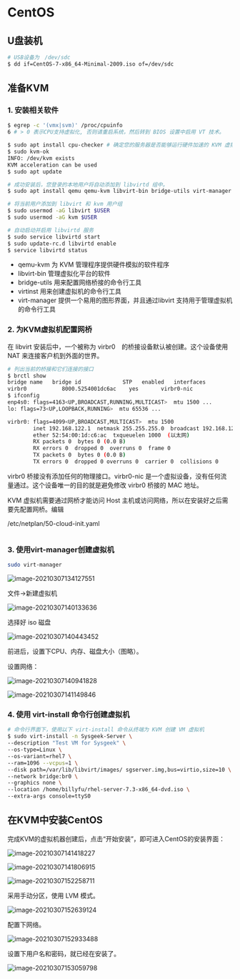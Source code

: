 # CentOS

## U盘装机

```bash
# USB设备为　/dev/sdc
$ dd if=CentOS-7-x86_64-Minimal-2009.iso of=/dev/sdc
```

## 准备KVM

### 1. 安装相关软件

```bash
$ egrep -c '(vmx|svm)' /proc/cpuinfo
6 # > 0 表示CPU支持虚拟化, 否则请重启系统，然后转到 BIOS 设置中启用 VT 技术。

$ sudo apt install cpu-checker # 确定您的服务器是否能够运行硬件加速的 KVM 虚拟机
$ sudo kvm-ok
INFO: /dev/kvm exists
KVM acceleration can be used
$ sudo apt update

# 成功安装后，您登录的本地用户将自动添加到 libvirtd 组中。
$ sudo apt install qemu qemu-kvm libvirt-bin bridge-utils virt-manager

# 将当前用户添加到 libvirt 和 kvm 用户组
$ sudo usermod -aG libvirt $USER
$ sudo usermod -aG kvm $USER

# 自动启动并启用 libvirtd 服务
$ sudo service libvirtd start
$ sudo update-rc.d libvirtd enable
$ service libvirtd status
```

- qemu-kvm 为 KVM 管理程序提供硬件模拟的软件程序
- libvirt-bin 管理虚拟化平台的软件
-  bridge-utils 用来配置网络桥接的命令行工具
-   virtinst 用来创建虚拟机的命令行工具
-   virt-manager 提供一个易用的图形界面，并且通过libvirt 支持用于管理虚拟机的命令行工具

### 2. 为KVM虚拟机配置网桥

在 libvirt 安装后中，一个被称为 virbr0　的桥接设备默认被创建。这个设备使用 NAT 来连接客户机到外面的世界。

```bash
# 列出当前的桥接和它们连接的接口
$ brctl show                
bridge name	  bridge id		        STP   enabled	interfaces
virbr0		     8000.5254001dc6ac	  yes		virbr0-nic
$ ifconfig 
enp4s0: flags=4163<UP,BROADCAST,RUNNING,MULTICAST>  mtu 1500 ...
lo: flags=73<UP,LOOPBACK,RUNNING>  mtu 65536 ...

virbr0: flags=4099<UP,BROADCAST,MULTICAST>  mtu 1500
        inet 192.168.122.1  netmask 255.255.255.0  broadcast 192.168.122.255
        ether 52:54:00:1d:c6:ac  txqueuelen 1000  (以太网)
        RX packets 0  bytes 0 (0.0 B)
        RX errors 0  dropped 0  overruns 0  frame 0
        TX packets 0  bytes 0 (0.0 B)
        TX errors 0  dropped 0 overruns 0  carrier 0  collisions 0
```

virbr0 桥接没有添加任何的物理接口。virbr0-nic 是一个虚拟设备，没有任何流量通过。这个设备唯一的目的就是避免修改 virbr0 桥接的 MAC 地址。

KVM 虚拟机需要通过网桥才能访问 Host 主机或访问网络，所以在安装好之后需要先配置网桥。编辑　

/etc/netplan/50-cloud-init.yaml

```yaml

```

### 3. 使用virt-manager创建虚拟机

```bash
sudo virt-manager
```

![image-20210307134127551](https://img.codekissyoung.com/2021/03/07/e0da1b34c3b91b4267659cbcf6898964.png)

文件->新建虚拟机

![image-20210307140133636](https://img.codekissyoung.com/2021/03/07/78fcc9ac72113f058fcd219fa1bd38f5.png)

选择好 iso 磁盘



![image-20210307140443452](https://img.codekissyoung.com/2021/03/07/7777a78ab38989f4ff15f68eb437aea2.png)



前进后，设置下CPU、内存、磁盘大小（图略）。

设置网络：

![image-20210307140941828](https://img.codekissyoung.com/2021/03/07/4b77323df2c69314faa3f254967f0db5.png)

![image-20210307141149846](https://img.codekissyoung.com/2021/03/07/7cca0c6323cec0536d701a15d7030703.png)



### 4. 使用 virt-install 命令行创建虚拟机

```bash
# 命令行界面下，使用以下 virt-install 命令从终端为 KVM 创建 VM 虚拟机
$ sudo virt-install -n Sysgeek-Server \
--description "Test VM for Sysgeek" \
--os-type=Linux \
--os-variant=rhel7 \
--ram=1096 --vcpus=1 \
--disk path=/var/lib/libvirt/images/ sgserver.img,bus=virtio,size=10 \
--network bridge:br0 \
--graphics none \
--location /home/billyfu/rhel-server-7.3-x86_64-dvd.iso \
--extra-args console=ttyS0
```



## 在KVM中安装CentOS

完成KVM的虚拟机器创建后，点击“开始安装”，即可进入CentOS的安装界面：

![image-20210307141418227](https://img.codekissyoung.com/2021/03/07/1003e28044fa837c1a8f9ceb8ffc19de.png)

![image-20210307141806915](https://img.codekissyoung.com/2021/03/07/734424a5e9f1b0c51bb73d34d148c23f.png)



![image-20210307152258711](https://img.codekissyoung.com/2021/03/07/d3329dbd93c81ba242f5fa7edf99775d.png)

采用手动分区，使用 LVM 模式。

![image-20210307152639124](https://img.codekissyoung.com/2021/03/07/0e9efffae4ede7d10787e0ab9d97144c.png)

配置下网络。

![image-20210307152933488](https://img.codekissyoung.com/2021/03/07/7b0f4560364b633a7ea949d50dddced6.png)

设置下用户名和密码，就已经在安装了。

![image-20210307153059798](https://img.codekissyoung.com/2021/03/07/5f21685e5bf37594df25f9932fac2438.png)